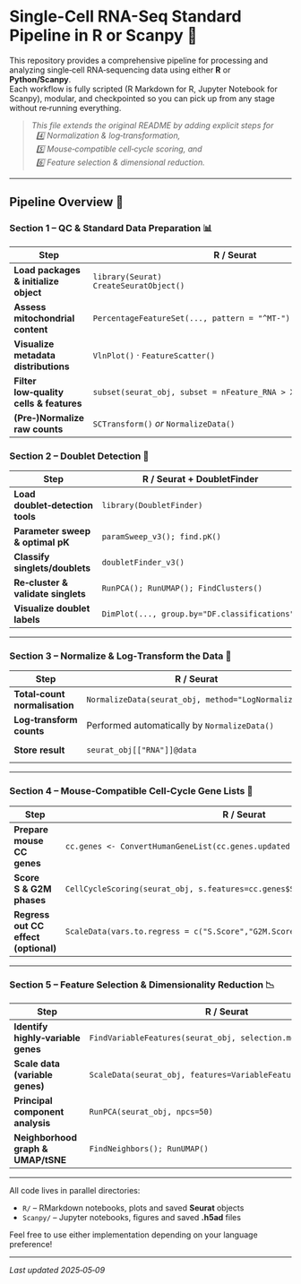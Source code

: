 # Single-Cell RNA-Seq Standard Pipeline in R or Scanpy 🧬

This repository provides a comprehensive pipeline for processing and analyzing single‑cell RNA‑sequencing data using either **R** or **Python/Scanpy**.  
Each workflow is fully scripted (R Markdown for R, Jupyter Notebook for Scanpy), modular, and checkpointed so you can pick up from any stage without re‑running everything.  

> *This file extends the original README by adding explicit steps for  
>  4️⃣ Normalization & log‑transformation,  
>  5️⃣ Mouse‑compatible cell‑cycle scoring, and  
>  6️⃣ Feature selection & dimensional reduction.*  

---

## Pipeline Overview 🚀

### Section 1 – QC & Standard Data Preparation 📊

| Step                                      | R / Seurat                                             | Python / Scanpy                                              |
|-------------------------------------------|--------------------------------------------------------|--------------------------------------------------------------|
| **Load packages & initialize object**     | `library(Seurat)`<br>`CreateSeuratObject()`            | `import scanpy as sc`<br>`adata = sc.read_10x_mtx(...)`      |
| **Assess mitochondrial content**          | `PercentageFeatureSet(..., pattern = "^MT-")`          | `adata.obs['percent_mt'] = sc.pp.calculate_qc_metrics(adata, percent_top=None)['pct_counts_mt']` |
| **Visualize metadata distributions**      | `VlnPlot()` · `FeatureScatter()`                       | `sc.pl.violin(adata, ...)` · `sc.pl.scatter(adata, ...)`     |
| **Filter low‑quality cells & features**   | `subset(seurat_obj, subset = nFeature_RNA > X & percent.mt < Y)` | `adata = adata[adata.obs.n_genes > X & adata.obs.pct_counts_mt < Y]` |
| **(Pre‑)Normalize raw counts**            | `SCTransform()` *or* `NormalizeData()`                | `sc.pp.normalize_total(adata); sc.pp.log1p(adata)`           |

### Section 2 – Doublet Detection 🔬

| Step                                           | R / Seurat + DoubletFinder                            | Python / Scanpy + Scrublet                                   |
|------------------------------------------------|-------------------------------------------------------|--------------------------------------------------------------|
| **Load doublet‑detection tools**               | `library(DoubletFinder)`                              | `import scrublet as scrb`                                    |
| **Parameter sweep & optimal pK**               | `paramSweep_v3(); find.pK()`                          | `scrub = scrb.Scrublet(adata.X, expected_doublet_rate=0.06)` |
| **Classify singlets/doublets**                 | `doubletFinder_v3()`                                  | `doublet_scores, predicted = scrub.scrub_doublets()`         |
| **Re‑cluster & validate singlets**             | `RunPCA(); RunUMAP(); FindClusters()`                 | `sc.tl.pca(); sc.pp.neighbors(); sc.tl.umap(); sc.tl.leiden()` |
| **Visualize doublet labels**                   | `DimPlot(..., group.by="DF.classifications")`         | `sc.pl.umap(adata, color='predicted_doublet')`               |

---

### Section 3 – Normalize & Log‑Transform the Data 🔄

| Step                           | R / Seurat                                   | Python / Scanpy                                   |
|--------------------------------|----------------------------------------------|---------------------------------------------------|
| **Total‑count normalisation**  | `NormalizeData(seurat_obj, method="LogNormalize")` | `sc.pp.normalize_total(adata)`                    |
| **Log‑transform counts**       | Performed automatically by `NormalizeData()` | `sc.pp.log1p(adata)`                              |
| **Store result**               | `seurat_obj[["RNA"]]@data`                   | Transformed matrix is in `adata.X`                |

---

### Section 4 – Mouse‑Compatible Cell‑Cycle Gene Lists 🧬

| Step                                   | R / Seurat                                          | Python / Scanpy                                             |
|----------------------------------------|-----------------------------------------------------|--------------------------------------------------------------|
| **Prepare mouse CC genes**             | `cc.genes <- ConvertHumanGeneList(cc.genes.updated.2019)` | `mouse_s, mouse_g2m = sc.queries.mgi_gene_sets()` |
| **Score S & G2M phases**               | `CellCycleScoring(seurat_obj, s.features=cc.genes$S, g2m.features=cc.genes$G2M)` | `sc.tl.score_genes_cell_cycle(adata, mouse_s, mouse_g2m)` |
| **Regress out CC effect (optional)**   | `ScaleData(vars.to.regress = c("S.Score","G2M.Score"))` | `sc.pp.regress_out(adata, ['S_score','G2M_score'])`         |

---

### Section 5 – Feature Selection & Dimensionality Reduction 📉

| Step                              | R / Seurat                                               | Python / Scanpy                                                     |
|-----------------------------------|----------------------------------------------------------|---------------------------------------------------------------------|
| **Identify highly‑variable genes**| `FindVariableFeatures(seurat_obj, selection.method="vst")` | `sc.pp.highly_variable_genes(adata, flavor='seurat_v3')`            |
| **Scale data (variable genes)**   | `ScaleData(seurat_obj, features=VariableFeatures(seurat_obj))` | `sc.pp.scale(adata, max_value=10)`                                  |
| **Principal component analysis**  | `RunPCA(seurat_obj, npcs=50)`                            | `sc.tl.pca(adata, svd_solver='arpack')`                             |
| **Neighborhood graph & UMAP/tSNE**| `FindNeighbors(); RunUMAP()`                             | `sc.pp.neighbors(adata); sc.tl.umap(adata)`                         |

---

All code lives in parallel directories:

* `R/` – RMarkdown notebooks, plots and saved **Seurat** objects  
* `Scanpy/` – Jupyter notebooks, figures and saved **.h5ad** files  

Feel free to use either implementation depending on your language preference!

---

*Last updated 2025‑05‑09*
